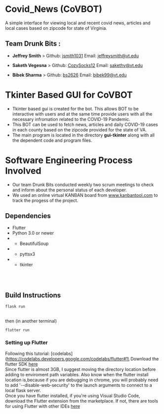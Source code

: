 # Covid_News (CoVBOT) 
A simple interface for viewing local and recent covid news, articles and local cases based on zipcode for state of Virginia.

## Team Drunk Bits :
* **Jeffrey Smith** > Github: [jsmith1031](https://github.com/jsmith1031)
Email: [jeffreysmith@vt.edu](mailto::jeffreysmith@vt.edu)

* **Saketh Vegesna** >  Github: [CozySocks12](https://github.com/CozySocks12)
Email: [sakethv@vt.edu](mailto::sakethv@vt.edu)

* **Bibek Sharma** > Github: [bs2626](https://github.com/bs2626)
Email: [bibek99@vt.edu](mailto::bibek99@vt.edu)


# Tkinter Based GUI for CoVBOT
- Tkinter based gui is created for the bot. This allows BOT to be interactive with users and at the same time provide users with all the necessary infromation related to the COVID-19 Pandemic.
- This BOT can be used to fetch news, articles and daily COVID-19 cases in each county based on the zipcode provided for the state of VA.
- The main program is located in the directory **gui-tkinter** along with all the dependent code and program files.


# Software Engineering Process Involved

- Our team Drunk Bits conducted weekly two scrum meetings to check and inform about the personal status of each developer.
- We used an online virtual KANBAN board from www.kanbantool.com to track the progess of the project.


## Dependencies

* Flutter
* Python 3.0 or newer
* * BeautifulSoup
* * pyttsx3
* * tkinter

<br></br>
## Build Instructions

```
flask run
```
\
then (in another terminal)
```
flutter run
```


### Setting up Flutter

Following this tutorial: [codelabs](https://codelabs.developers.google.com/codelabs/flutter#1\
Download the flutter SDK  [here](https://docs.flutter.dev/get-started/install)\
Since flutter is almost 3GB, I suggest moving the directory location before adding to enviroment path variables. Also know when the flutter install location is,because if you are debugging in chrome, you will probably need to add '--disable-web-security' to the launch arguments to connect to a local flask server.\
Once you have flutter installed, if you're using Visual Studio Code, download the Flutter extension from the marketplace. If not, there are tools for using Flutter with other IDEs  [here](https://docs.flutter.dev/get-started/test-drive?tab=terminal)

